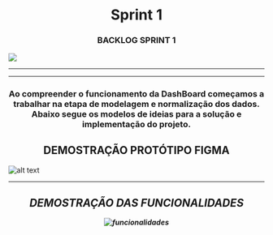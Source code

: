   <h1 align="center">  Sprint 1 </h1>


   <h3 align="center">  BACKLOG SPRINT 1 </h3>


   ![](https://i.imgur.com/yFWS0Wa.jpg)

   <p align "center">

   <hr>

   <p align ="center">

   <p align "center">

   <hr>

   <p align ="center">


   <h5 align = "center">


   <h3 align="center"> Ao compreender o funcionamento da DashBoard começamos a trabalhar na etapa de modelagem e normalização dos dados.
    Abaixo segue os modelos de ideias para a solução e implementação do projeto. 
   </h3>

   <h2 align = "center"> DEMOSTRAÇÃO PROTÓTIPO FIGMA </h2>

   ![alt text](https://i.imgur.com/Sq6goG9.gif)

   <p align "center">

   <p align "center">

   <hr>

   <h5 align = "center">
    <div>


   <p align ="center">

  
   <h2 align = "center"> DEMOSTRAÇÃO DAS FUNCIONALIDADES </h2>

   ![funcionalidades](https://user-images.githubusercontent.com/73767256/112738788-f53e9700-8f44-11eb-88e2-5b706c95904f.gif)
  

